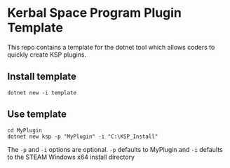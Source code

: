 # Kerbal Space Program Plugin Template
This repo contains a template for the dotnet tool which allows coders to quickly create KSP plugins.

## Install template
```
dotnet new -i template
```

## Use template
```
cd MyPlugin
dotnet new ksp -p "MyPlugin" -i "C:\KSP_Install"
```
The `-p` and `-i` options are optional. `-p` defaults to MyPlugin and `-i` defaults to the STEAM Windows x64 install directory
